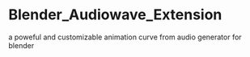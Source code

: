 # Blender_Audiowave_Extension
a poweful and customizable animation curve from audio generator for blender
